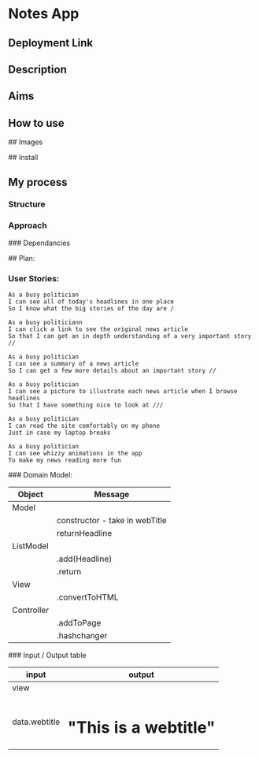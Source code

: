 # Notes App 

## Deployment Link

## Description 

## Aims 

## How to use

## Images 

## Install

## My process 
### Structure
### Approach
### Dependancies 



## Plan:
### User Stories: 

```
As a busy politician
I can see all of today's headlines in one place
So I know what the big stories of the day are / 

As a busy politiciann 
I can click a link to see the original news article
So that I can get an in depth understanding of a very important story  //

As a busy politician
I can see a summary of a news article
So I can get a few more details about an important story //

As a busy politician
I can see a picture to illustrate each news article when I browse headlines
So that I have something nice to look at /// 

As a busy politician
I can read the site comfortably on my phone
Just in case my laptop breaks 

As a busy politician
I can see whizzy animations in the app
To make my news reading more fun
```

### Domain Model:

Object | Message 
|------|-------|
|Model |       |
|      | constructor - take in webTitle |
||       returnHeadline |
|ListModel | |
||          .add(Headline) | 
||          .return |
|View||
|| .convertToHTML |
|Controller| |
|| .addToPage ||
|| .hashchanger 


### Input / Output table

input| output
----|------
|view|| 
|data.webtitle | <h1>"This is a webtitle"</h1>

